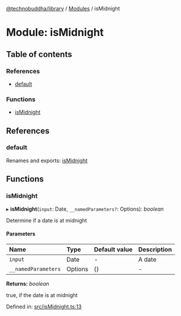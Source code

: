 [@technobuddha/library](../..) / [Modules](../Modules.md) / isMidnight

# Module: isMidnight

## Table of contents

### References

- [default](ismidnight.md#default)

### Functions

- [isMidnight](ismidnight.md#ismidnight)

## References

### default

Renames and exports: [isMidnight](ismidnight.md#ismidnight)

## Functions

### isMidnight

▸ **isMidnight**(`input`: Date, `__namedParameters?`: Options): *boolean*

Determine if a date is at midnight

#### Parameters

| Name | Type | Default value | Description |
| :------ | :------ | :------ | :------ |
| `input` | Date | - | A date |
| `__namedParameters` | Options | {} | - |

**Returns:** *boolean*

true, if the date is at midnight

Defined in: [src/isMidnight.ts:13](../../src/isMidnight.ts#L13)
